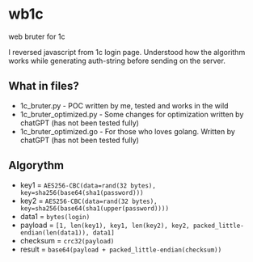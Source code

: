 # wb1c
web bruter for 1c

I reversed javascript from 1c login page. Understood how the algorithm works while generating auth-string before sending on the server.

## What in files?
- 1c_bruter.py - POC written by me, tested and works in the wild
- 1c_bruter_optimized.py - Some changes for optimization written by chatGPT (has not been tested fully)
- 1c_bruter_optimized.go - For those who loves golang. Written by chatGPT (has not been tested fully)

## Algorythm
- key1 = `AES256-CBC(data=rand(32 bytes), key=sha256(base64(sha1(password)))`
- key2 = `AES256-CBC(data=rand(32 bytes), key=sha256(base64(sha1(upper(password))))`
- data1 = `bytes(login)`
- payload = `[1, len(key1), key1, len(key2), key2, packed_little-endian(len(data1)), data1]`
- checksum = `crc32(payload)`
- result = `base64(payload + packed_little-endian(checksum))`
